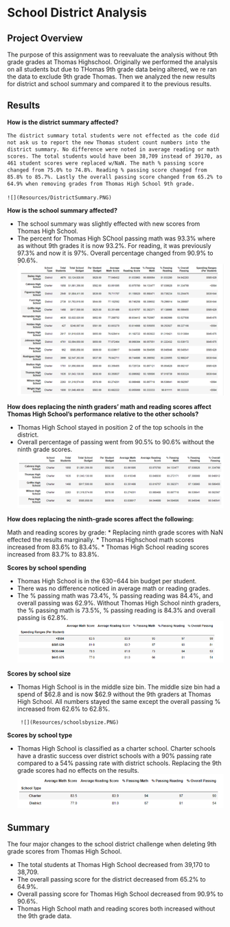 # School District Analysis

## Project Overview

The purpose of this assignment was to reevaluate the analysis without 9th grade grades at Thomas Highschool. Originally we performed the analysis on all students but due to THomas 9th grade data being altered, we re ran the data to exclude 9th grade Thomas. Then we analyzed the new results for district and school summary and compared it to the previous results.
 

## Results

**How is the district summary affected?** 

    The district summary total students were not effected as the code did not ask us to report the new Thomas student count numbers into the district summary. No difference were noted in average reading or math scores. The total students would have been 38,709 instead of 39170, as 461 student scores were replaced w/NaN. The math % passing score changed from 75.0% to 74.8%. Reading % passing score changed from 85.8% to 85.7%. Lastly the overall passing score changed from 65.2% to 64.9% when removing grades from Thomas High School 9th grade.
    
    ![](Resources/DistrictSummary.PNG)

    
**How is the school summary affected?**

   * The school summary was slightly effected with new scores from Thomas High School.
   * The percent for Thomas High SChool passing math was 93.3% where as without 9th grades it is now 93.2%. For reading, it was previously 97.3% and now it is 97%. Overall percentage changed from 90.9% to 90.6%.
     ![](Resources/SchoolSummary.PNG)
    
**How does replacing the ninth graders’ math and reading scores affect Thomas High School’s performance relative to the other schools?**

   * Thomas High School stayed in position 2 of the top schools in the district. 
   * Overall percentage of passing went from 90.5% to 90.6% without the ninth grade scores. 
   ![](Resources/topschools.PNG)
    
**How does replacing the ninth-grade scores affect the following:**

   Math and reading scores by grade:
    * Replacing ninth grade scores with NaN effected the results marginally. 
    * Thomas Highschool math scores increased from 83.6% to 83.4%. 
    * Thomas High School reading scores increased from 83.7% to 83.8%.
          
 **Scores by school spending**
 
   * Thomas High School is in the $630 -$644 bin budget per student. 
   * There was no difference noticed in average math or reading grades. 
   * The % passing math was 73.4%, % passing reading was 84.4%, and overall passing was 62.9%. Without Thomas High School ninth graders, the % passing math is 73.5%, % passing reading is 84.3% and overall passing is 62.8%. 
          ![](Resources/SpendingRangesbySchool.PNG)
          
 **Scores by school size**
 
   * Thomas High School is in the middle size bin. The middle size bin had a spend of $62.8 and is now $62.9 without the 9th graders at Thomas High School. All numbers stayed the same except the overall passing % increased from 62.6% to 62.8%.
 
          ![](Resources/schoolsbysize.PNG)
          
 **Scores by school type**
 
   * Thomas High School is classified as a charter school. Charter schools have a drastic success over district schools with a 90% passing rate compared to a 54% passing        rate with district schools. Replacing the 9th grade scores had no effects on the results. 
          ![](Resources/SchoolsbyType.PNG)

## Summary
The four major changes to the school district challenge when deleting 9th grade scores from Thomas High School.

  * The total students at Thomas High School decreased from 39,170 to 38,709.
  * The overall passing score for the district decreased from 65.2% to 64.9%.
  * Overall passing score for Thomas High School decreased from 90.9% to 90.6%.
  * Thomas High School math and reading scores both increased without the 9th grade data.
     
